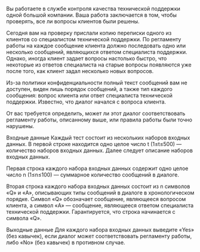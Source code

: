 ﻿Вы работаете в службе контроля качества технической поддержки одной большой компании. Ваша работа заключается в том, чтобы проверять, все ли вопросы клиентов были решены.

Сегодня вам на проверку прислали копию переписки одного из клиентов со специалистом технической поддержки. По регламенту работы на каждое сообщение клиента должно последовать одно или несколько сообщений, являющихся ответом специалиста поддержки. Однако, иногда клиент задает вопросы настолько быстро, что некоторые из ответов специалиста на старые вопросы появляются уже после того, как клиент задал несколько новых вопросов.

Из-за политики конфиденциальности полный текст сообщений вам не доступен, виден лишь порядок сообщений, а также тип каждого сообщения: вопрос клиента или ответ специалиста технической поддержки. Известно, что диалог начался с вопроса клиента.

От вас требуется определить, может ли этот диалог соответствовать регламенту работы, описанному выше, или правила работы были точно нарушены.

Входные данные
Каждый тест состоит из нескольких наборов входных данных. В первой строке находится одно целое число t (1≤t≤500) — количество наборов входных данных. Далее следует описание наборов входных данных.

Первая строка каждого набора входных данных содержит одно целое число n (1≤n≤100) — суммарное количество сообщений в диалоге.

Вторая строка каждого набора входных данных состоит из n символов «Q» и «A», описывающих типы сообщений в диалоге в хронологическом порядке. Символ «Q» обозначает сообщение, являющееся вопросом клиента, а символ «A» — сообщение, являющееся ответом специалиста технической поддержки. Гарантируется, что строка начинается с символа «Q».

Выходные данные
Для каждого набора входных данных выведите «Yes» (без кавычек), если диалог может соответствовать регламенту работы, либо «No» (без кавычек) в противном случае.